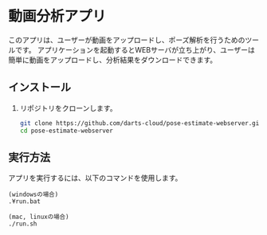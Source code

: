 # 動画分析アプリ

このアプリは、ユーザーが動画をアップロードし、ポーズ解析を行うためのツールです。
アプリケーションを起動するとWEBサーバが立ち上がり、ユーザーは簡単に動画をアップロードし、分析結果をダウンロードできます。

## インストール

1. リポジトリをクローンします。
   ```bash
   git clone https://github.com/darts-cloud/pose-estimate-webserver.git
   cd pose-estimate-webserver
   ```

## 実行方法

アプリを実行するには、以下のコマンドを使用します。
```
(windowsの場合)
.¥run.bat

(mac, linuxの場合)
./run.sh
```
